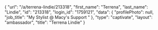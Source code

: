 {
    "url": "\/a\/terrena-lindie\/213318",
    "first_name": "Terrena",
    "last_name": "Lindie",
    "id": "213318",
    "login_id": "1759121",
    "data": {
        "profilePhoto": null,
        "job_title": "My Stylist @ Macy's Support "
    },
    "type": "captivate",
    "layout": "ambassador",
    "title": "Terrena Lindie"
}